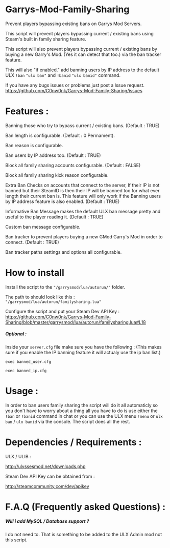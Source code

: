 # Garrys-Mod-Family-Sharing

Prevent players bypassing existing bans on Garrys Mod Servers.

This script will prevent players bypassing current / existing bans using Steam's built in family sharing feature.

This script will also prevent players bypassing current / existing bans by buying a new Garry's Mod. (Yes it can detect that too.) via the ban tracker feature.

This will also "if enabled." add banning users by IP address to the default ULX `!ban` `"ulx ban"` and `!banid` `"ulx banid"` command.

If you have any bugs issues or problems just post a Issue request. https://github.com/C0nw0nk/Garrys-Mod-Family-Sharing/issues

# Features :

Banning those who try to bypass current / existing bans. (Default : TRUE)

Ban length is configurable. (Default : 0 Permament).

Ban reason is configurable.

Ban users by IP address too. (Default : TRUE)

Block all family sharing accounts configurable. (Default : FALSE)

Block all family sharing kick reason configurable.

Extra Ban Checks on accounts that connect to the server, If their IP is not banned but their SteamID is then their IP will be banned too for what ever length their current ban is. This feature will only work if the Banning users by IP address feature is also enabled. (Default : TRUE)

Informative Ban Message makes the default ULX ban message pretty and useful to the player reading it. (Default : TRUE)

Custom ban message configurable.

Ban tracker to prevent players buying a new GMod Garry's Mod in order to connect. (Default : TRUE)

Ban tracker paths settings and options all configurable.

# How to install

Install the script to the `"/garrysmod/lua/autorun/"` folder.

The path to should look like this : `"/garrysmod/lua/autorun/familysharing.lua"`

Configure the script and put your Steam Dev API Key : https://github.com/C0nw0nk/Garrys-Mod-Family-Sharing/blob/master/garrysmod/lua/autorun/familysharing.lua#L18

##### Optional :

Inside your `server.cfg` file make sure you have the following : (This makes sure if you enable the IP banning feature it will actualy use the ip ban list.)

`exec banned_user.cfg`

`exec banned_ip.cfg`

# Usage :

In order to ban users family sharing the script will do it all automaticly so you don't have to worry about a thing all you have to do is use either the `!ban` or `!banid` command in chat or you can use the ULX menu `!menu` or `ulx ban` / `ulx banid` via the console. The script does all the rest.

# Dependencies / Requirements :

ULX / ULIB :

http://ulyssesmod.net/downloads.php

Steam Dev API Key can be obtained from :

http://steamcommunity.com/dev/apikey

# F.A.Q (Frequently asked Questions) :

##### Will i add MySQL / Database support ?

I do not need to. That is something to be added to the ULX Admin mod not this script.
